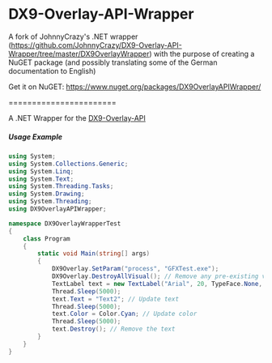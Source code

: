 DX9-Overlay-API-Wrapper
=======================
A fork of JohnnyCrazy's .NET wrapper (https://github.com/JohnnyCrazy/DX9-Overlay-API-Wrapper/tree/master/DX9OverlayWrapper) with the purpose of creating a NuGET package (and possibly translating some of the German documentation to English)

Get it on NuGET: https://www.nuget.org/packages/DX9OverlayAPIWrapper/

=======================

A .NET Wrapper for the [DX9-Overlay-API](https://github.com/agrippa1994/DX9-Overlay-API)


##### Usage Example

```C#
using System;
using System.Collections.Generic;
using System.Linq;
using System.Text;
using System.Threading.Tasks;
using System.Drawing;
using System.Threading;
using DX9OverlayAPIWrapper;

namespace DX9OverlayWrapperTest
{
    class Program
    {
        static void Main(string[] args)
        {
            DX9Overlay.SetParam("process", "GFXTest.exe");
            DX9Overlay.DestroyAllVisual(); // Remove any pre-existing visuals
            TextLabel text = new TextLabel("Arial", 20, TypeFace.None, new Point(5, 5), Color.Red, "Test123", true, true);
            Thread.Sleep(5000);
            text.Text = "Text2"; // Update text
            Thread.Sleep(5000);
            text.Color = Color.Cyan; // Update color
            Thread.Sleep(5000);
            text.Destroy(); // Remove the text
        }
    }
}

```

